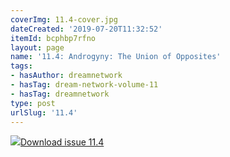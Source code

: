 ```yaml
---
coverImg: 11.4-cover.jpg
dateCreated: '2019-07-20T11:32:52'
itemId: bcphbp7rfno
layout: page
name: '11.4: Androgyny: The Union of Opposites'
tags:
- hasAuthor: dreamnetwork
- hasTag: dream-network-volume-11
- hasTag: dreamnetwork
type: post
urlSlug: '11.4'
---
```

<img class="card-journal-img" src="../images/11.4-rect.jpg"/><a href="../files/pdfs/Volume_11/11.4-Dream-Network_Volume-11_No-4.pdf" download="">Download issue 11.4</a>